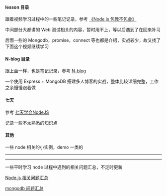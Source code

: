 #### lesson 目录

跟着视频学习过程中的一些笔记记录，参考 [《Node.js 包教不包会》](https://github.com/hanekaoru/node-lessons)

中间部分大都讲的 Web 测试相关的内容，暂时用不上，等以后遇到了在回来补习

后面一些的 Mongodb，promise，connect 等也都是介绍，实战较少，故又找了下面这个视频继续学习


#### N-blog 目录

跟上面一样，也是笔记记录，参考 [N-blog](https://github.com/nswbmw/N-blog)

一个使用 Express + MongoDB 搭建多人博客的实战，整体比较详细完整，工作之余慢慢跟着做


#### 七天

参考 [七天学会NodeJS](http://nqdeng.github.io/7-days-nodejs/)

记录一些不太熟悉的知识点


#### 其他

一些 node 相关的小实例，demo 一类的


----

----

一些平时学习 node 过程中遇到的相关问题汇总，不定时更新

[Node.js 相关问题汇总](http://hanekaoru.com/?p=1943)

[mongodb 问题汇总](http://hanekaoru.com/?p=1935)





